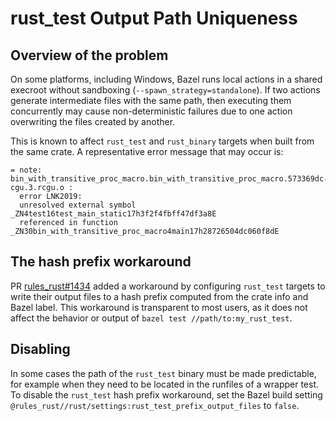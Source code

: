 # rust_test Output Path Uniqueness

## Overview of the problem

On some platforms, including Windows, Bazel runs local actions in a shared
execroot without sandboxing (`--spawn_strategy=standalone`). If two actions
generate intermediate files with the same path, then executing them concurrently
may cause non-deterministic failures due to one action overwriting the files
created by another.

This is known to affect `rust_test` and `rust_binary` targets when built from
the same crate. A representative error message that may occur is:

```
= note: bin_with_transitive_proc_macro.bin_with_transitive_proc_macro.573369dc-cgu.3.rcgu.o :
  error LNK2019:
  unresolved external symbol _ZN4test16test_main_static17h3f2f4fbff47df3a8E
  referenced in function _ZN30bin_with_transitive_proc_macro4main17h28726504dc060f8dE
```

## The hash prefix workaround

PR [rules_rust#1434](https://github.com/bazelbuild/rules_rust/pull/1434) added
a workaround by configuring `rust_test` targets to write their output files to
a hash prefix computed from the crate info and Bazel label. This workaround is
transparent to most users, as it does not affect the behavior or output of
`bazel test //path/to:my_rust_test`.

## Disabling

In some cases the path of the `rust_test` binary must be made predictable, for
example when they need to be located in the runfiles of a wrapper test. To
disable the `rust_test` hash prefix workaround, set the Bazel build setting
`@rules_rust//rust/settings:rust_test_prefix_output_files` to `false`.
